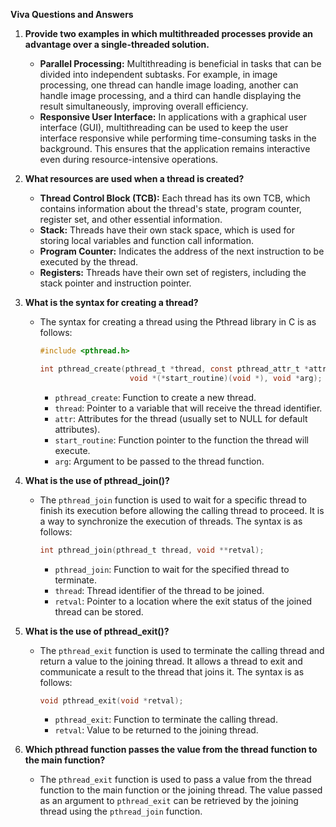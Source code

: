 **Viva Questions and Answers**

1. **Provide two examples in which multithreaded processes provide an advantage over a single-threaded solution.**
   - **Parallel Processing:** Multithreading is beneficial in tasks that can be divided into independent subtasks. For example, in image processing, one thread can handle image loading, another can handle image processing, and a third can handle displaying the result simultaneously, improving overall efficiency.
   - **Responsive User Interface:** In applications with a graphical user interface (GUI), multithreading can be used to keep the user interface responsive while performing time-consuming tasks in the background. This ensures that the application remains interactive even during resource-intensive operations.

2. **What resources are used when a thread is created?**
   - **Thread Control Block (TCB):** Each thread has its own TCB, which contains information about the thread's state, program counter, register set, and other essential information.
   - **Stack:** Threads have their own stack space, which is used for storing local variables and function call information.
   - **Program Counter:** Indicates the address of the next instruction to be executed by the thread.
   - **Registers:** Threads have their own set of registers, including the stack pointer and instruction pointer.

3. **What is the syntax for creating a thread?**
   - The syntax for creating a thread using the Pthread library in C is as follows:
     ```c
     #include <pthread.h>
     
     int pthread_create(pthread_t *thread, const pthread_attr_t *attr,
                         void *(*start_routine)(void *), void *arg);
     ```
     - `pthread_create`: Function to create a new thread.
     - `thread`: Pointer to a variable that will receive the thread identifier.
     - `attr`: Attributes for the thread (usually set to NULL for default attributes).
     - `start_routine`: Function pointer to the function the thread will execute.
     - `arg`: Argument to be passed to the thread function.

4. **What is the use of pthread_join()?**
   - The `pthread_join` function is used to wait for a specific thread to finish its execution before allowing the calling thread to proceed. It is a way to synchronize the execution of threads. The syntax is as follows:
     ```c
     int pthread_join(pthread_t thread, void **retval);
     ```
     - `pthread_join`: Function to wait for the specified thread to terminate.
     - `thread`: Thread identifier of the thread to be joined.
     - `retval`: Pointer to a location where the exit status of the joined thread can be stored.

5. **What is the use of pthread_exit()?**
   - The `pthread_exit` function is used to terminate the calling thread and return a value to the joining thread. It allows a thread to exit and communicate a result to the thread that joins it. The syntax is as follows:
     ```c
     void pthread_exit(void *retval);
     ```
     - `pthread_exit`: Function to terminate the calling thread.
     - `retval`: Value to be returned to the joining thread.

6. **Which pthread function passes the value from the thread function to the main function?**
   - The `pthread_exit` function is used to pass a value from the thread function to the main function or the joining thread. The value passed as an argument to `pthread_exit` can be retrieved by the joining thread using the `pthread_join` function.
